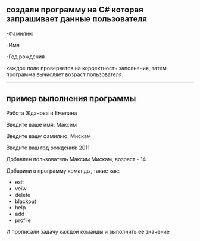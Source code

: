 ## создали программу на C# которая запрашивает данные пользователя

-Фамилию

-Имя

-Год рождения

каждое поле проверяется на корректность заполнения, затем программа вычисляет возраст пользователя.

---
## пример выполнения программы

Работа Жданова и Емелина

Введите ваше имя: Максим

Введите вашу фамилию: Мискам

Введите ваш год рождения: 2011

Добавлен пользователь Максим Мискам, возраст - 14

Добавили в программу команды, такие как: 
- exit
- veiw
- delete
- blackout
- help
- add
- profile 

И прописали задачу каждой команды и выполнить ее значение
